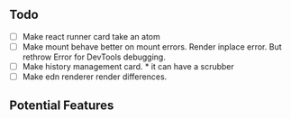 ## Todo

- [ ] Make react runner card take an atom
- [ ] Make mount behave better on mount errors. Render inplace error. But rethrow Error for DevTools debugging.
- [ ] Make history management card. * it can have a scrubber
- [ ] Make edn renderer render differences.

## Potential Features
